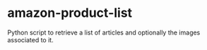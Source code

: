 # amazon-product-list
Python script to retrieve a list of articles and optionally the images associated to it.
